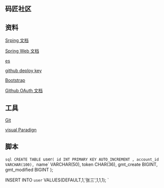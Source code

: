 ##  码匠社区
##  资料

[Srping 文档](https://spring.io/guides)

[Spring Web 文档](https://spring.io/guides/gs/serving-web-content/)

[es](https://elasticsearch.cn/explore)

[github deploy key](https://developer.github.com/v3/guides/managing-deploy-keys/#deploy-keys)

[Bootstrap](https://v3.bootcss.com/getting-started/)

[Github OAuth  文档](https://developer.github.com/apps/building-oauth-apps/creating-an-oauth-app/)

##  工具
[Git](https://git-scm.com/download)

[visual Paradign ](https://www.visual-paradigm.com/cn/)

## 脚本

`sql
CREATE TABLE `user`(
	id INT PRIMARY KEY AUTO_INCREMENT ,
	account_id VARCHAR(100),
	`name` VARCHAR(50),
	token CHAR(36),
	gmt_create BIGINT,
	gmt_modified BIGINT
);

INSERT INTO `user` VALUES(DEFAULT,1,'张三',1,1,1);
`
